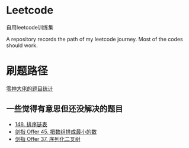 # Leetcode

自用leetcode训练集

A repository records the path of my leetcode journey. Most of the codes should work.

# 刷题路径

[零神大佬的题目统计](https://zerotrac.github.io/leetcode_problem_rating/#/)


## 一些觉得有意思但还没解决的题目
* [148. 排序链表](https://leetcode.cn/problems/sort-list/)
* [剑指 Offer 45. 把数组排成最小的数](https://leetcode.cn/problems/ba-shu-zu-pai-cheng-zui-xiao-de-shu-lcof/)
* [剑指 Offer 37. 序列化二叉树](https://leetcode.cn/problems/xu-lie-hua-er-cha-shu-lcof/)